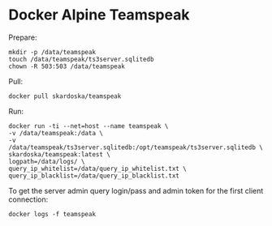 # Docker Alpine Teamspeak

Prepare:
```
mkdir -p /data/teamspeak
touch /data/teamspeak/ts3server.sqlitedb
chown -R 503:503 /data/teamspeak
```

Pull:
```
docker pull skardoska/teamspeak
```
Run:
```
docker run -ti --net=host --name teamspeak \
-v /data/teamspeak:/data \
-v /data/teamspeak/ts3server.sqlitedb:/opt/teamspeak/ts3server.sqlitedb \
skardoska/teamspeak:latest \
logpath=/data/logs/ \
query_ip_whitelist=/data/query_ip_whitelist.txt \
query_ip_blacklist=/data/query_ip_blacklist.txt
```

To get the server admin query login/pass and admin token for the first client connection:
```
docker logs -f teamspeak
```
